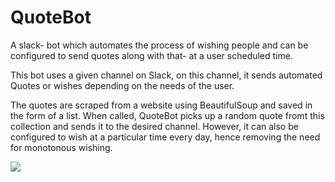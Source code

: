 # QuoteBot
A slack- bot which automates the process of wishing people and can be configured to send quotes along with that- at a user scheduled time.

This bot uses a given channel on Slack, on this  channel, it sends automated Quotes or wishes depending on the needs of the user.

The quotes are scraped from a website using BeautifulSoup and saved in the form of a list.
When called, QuoteBot picks up a random quote fromt this collection and sends it to the desired channel.
However, it can also be configured to wish at a particular time every day, hence removing the need for monotonous wishing.

![](https://github.com/junior08/QuoteBot/blob/master/bot.PNG)
